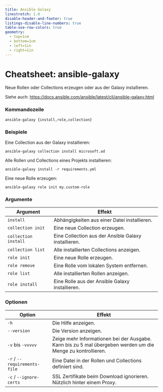 ```yaml
---
title: Ansible Galaxy
linestretch: 1.0
disable-header-and-footer: true
listings-disable-line-numbers: true
table-use-row-colors: true
geometry:
  - top=1cm
  - bottom=1cm
  - left=1in
  - right=1in
---
```


# Cheatsheet: ansible-galaxy

Neue Rollen oder Collections erzeugen oder aus der Galaxy installieren.

Siehe auch: https://docs.ansible.com/ansible/latest/cli/ansible-galaxy.html

### Kommandozeile

```shell
ansible-galaxy {install,role,collection}
```

### Beispiele

Eine Collection aus der Galaxy installieren:

```shell
ansible-galaxy collection install microsoft.ad
```

Alle Rollen und Collections eines Projekts installieren:

```shell
ansible-galaxy install -r requirements.yml
```

Eine neue Rolle erzeugen:

```shell
ansible-galaxy role init my.custom-role
```

### Argumente

| Argument | Effekt |
|---|---|
| `install` | Abhängigkeiten aus einer Datei installieren. |
| `collection init` | Eine neue Collection erzeugen. |
| `collection install` | Eine Collection aus der Ansible Galaxy installieren. |
| `collection list` | Alle installierten Collections anzeigen. |
| `role init` | Eine neue Rolle erzeugen. |
| `role remove` | Eine Rolle vom lokalen System entfernen. |
| `role list` | Alle installierten Rollen anzeigen. |
| `role install` | Eine Rolle aus der Ansible Galaxy installieren. |


### Optionen

| Option | Effekt |
|---|---|
| `-h` | Die Hilfe anzeigen. |
| `--version` | Die Version anzeigen. |
| `-v` bis `-vvvvv` | Zeige mehr Informationen bei der Ausgabe. Kann bis zu 5 mal übergeben werden um die Menge zu kontrollieren.
| `-r` / `--requirements-file` | Eine Datei in der Rollen und Collections definiert sind. |
| `-c` / `--ignore-certs` | SSL Zertifikate beim Download ignorieren. Nützlich hinter einem Proxy. |
